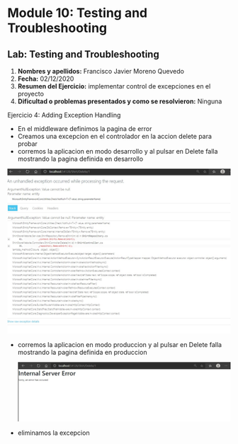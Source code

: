# Module 10: Testing and Troubleshooting

## Lab: Testing and Troubleshooting

1. **Nombres y apellidos:** Francisco Javier Moreno Quevedo
2. **Fecha:** 02/12/2020
3. **Resumen del Ejercicio:** implementar control de excepciones en el proyecto
4. **Dificultad o problemas presentados y como se resolvieron:** Ninguna

Ejercicio 4: Adding Exception Handling

- En el middleware definimos la pagina de error
- Creamos una excepcion en el controlador en la accion delete para probar 
- corremos la aplicacion en modo desarrollo y al pulsar en Delete falla mostrando la pagina definida en desarrollo

![](./img/Captura1.jpg)

- corremos la aplicacion en modo produccion y al pulsar en Delete falla mostrando la pagina definida en produccion

  ![](./img/Captura2.jpg)

- eliminamos la excepcion



